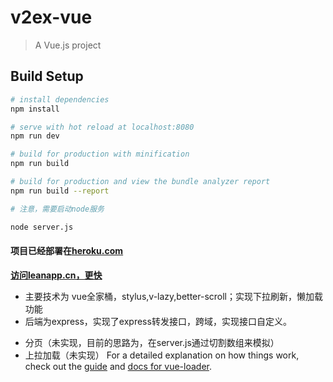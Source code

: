 # v2ex-vue

> A Vue.js project

## Build Setup

``` bash
# install dependencies
npm install

# serve with hot reload at localhost:8080
npm run dev

# build for production with minification
npm run build

# build for production and view the bundle analyzer report
npm run build --report

# 注意，需要启动node服务

node server.js
```
#### 项目已经部署在[heroku.com](https://v2ex-vue.herokuapp.com/)
**[访问leanapp.cn，更快](http://v2er.leanapp.cn/#/now)**
* 主要技术为 vue全家桶，stylus,v-lazy,better-scroll；实现下拉刷新，懒加载功能
* 后端为express，实现了express转发接口，跨域，实现接口自定义。
- 分页（未实现，目前的思路为，在server.js通过切割数组来模拟）
- 上拉加载（未实现）
For a detailed explanation on how things work, check out the [guide](http://vuejs-templates.github.io/webpack/) and [docs for vue-loader](http://vuejs.github.io/vue-loader).
